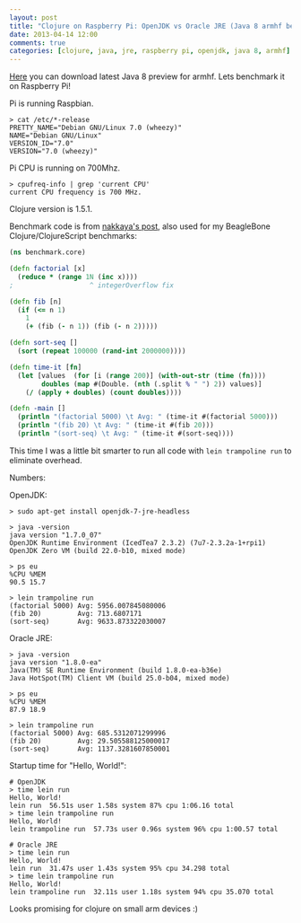 ```yaml
---
layout: post
title: "Clojure on Raspberry Pi: OpenJDK vs Oracle JRE (Java 8 armhf beta) benchmark"
date: 2013-04-14 12:00
comments: true
categories: [clojure, java, jre, raspberry pi, openjdk, java 8, armhf]
---
```

[Here](http://jdk8.java.net/fxarmpreview/) you can download latest Java 8 preview for armhf. Lets benchmark it on Raspberry Pi!
<!-- more -->
Pi is running Raspbian.
```
> cat /etc/*-release
PRETTY_NAME="Debian GNU/Linux 7.0 (wheezy)"
NAME="Debian GNU/Linux"
VERSION_ID="7.0"
VERSION="7.0 (wheezy)"
```

Pi CPU is running on 700Mhz.
```
> cpufreq-info | grep 'current CPU'
current CPU frequency is 700 MHz.
```

Clojure version is 1.5.1.

Benchmark code is from [nakkaya's post](http://nakkaya.com/2011/03/15/clojure-on-the-beagleboard/), also used for my BeagleBone Clojure/ClojureScript benchmarks:
```clojure
(ns benchmark.core)

(defn factorial [x]
  (reduce * (range 1N (inc x))))
;                   ^ integerOverflow fix

(defn fib [n]
  (if (<= n 1)
    1
    (+ (fib (- n 1)) (fib (- n 2)))))

(defn sort-seq []
  (sort (repeat 100000 (rand-int 2000000))))

(defn time-it [fn]
  (let [values  (for [i (range 200)] (with-out-str (time (fn))))
        doubles (map #(Double. (nth (.split % " ") 2)) values)]
    (/ (apply + doubles) (count doubles))))

(defn -main []
  (println "(factorial 5000) \t Avg: " (time-it #(factorial 5000)))
  (println "(fib 20) \t Avg: " (time-it #(fib 20)))
  (println "(sort-seq) \t Avg: " (time-it #(sort-seq))))
```

This time I was a little bit smarter to run all code with `lein trampoline run` to eliminate overhead.

Numbers:

OpenJDK:
```
> sudo apt-get install openjdk-7-jre-headless

> java -version
java version "1.7.0_07"
OpenJDK Runtime Environment (IcedTea7 2.3.2) (7u7-2.3.2a-1+rpi1)
OpenJDK Zero VM (build 22.0-b10, mixed mode)

> ps eu
%CPU %MEM
90.5 15.7

> lein trampoline run
(factorial 5000) Avg: 5956.007845080006
(fib 20)         Avg: 713.6807171
(sort-seq)       Avg: 9633.873322030007
```

Oracle JRE:
```
> java -version
java version "1.8.0-ea"
Java(TM) SE Runtime Environment (build 1.8.0-ea-b36e)
Java HotSpot(TM) Client VM (build 25.0-b04, mixed mode)

> ps eu
%CPU %MEM
87.9 18.9

> lein trampoline run
(factorial 5000) Avg: 685.5312071299996
(fib 20)         Avg: 29.505588125000017
(sort-seq)       Avg: 1137.3281607850001
```

Startup time for "Hello, World!":
```
# OpenJDK
> time lein run
Hello, World!
lein run  56.51s user 1.58s system 87% cpu 1:06.16 total
> time lein trampoline run
Hello, World!
lein trampoline run  57.73s user 0.96s system 96% cpu 1:00.57 total

# Oracle JRE
> time lein run
Hello, World!
lein run  31.47s user 1.43s system 95% cpu 34.298 total
> time lein trampoline run
Hello, World!
lein trampoline run  32.11s user 1.18s system 94% cpu 35.070 total
```

Looks promising for clojure on small arm devices :)
